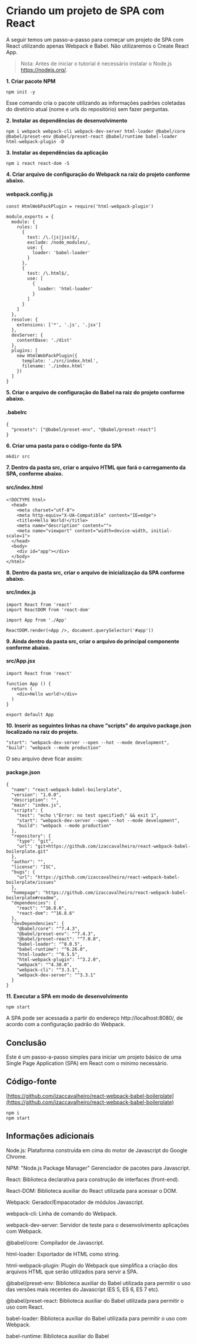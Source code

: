 # Criando um projeto de SPA com React

A seguir temos um passo-a-passo para começar um projeto de SPA com React utilizando apenas Webpack e Babel. Não utilizaremos o Create React App.

> Nota: Antes de iniciar o tutorial é necessário instalar o Node.js https://nodejs.org/.

**1. Criar pacote NPM**

    npm init -y

Esse comando cria o pacote utilizando as informações padrões coletadas do diretório atual (nome e urls do repositório) sem fazer perguntas.

**2. Instalar as dependências de desenvolvimento**

    npm i webpack webpack-cli webpack-dev-server html-loader @babel/core @babel/preset-env @babel/preset-react @babel/runtime babel-loader html-webpack-plugin -D

**3. Instalar as dependências da aplicação**

    npm i react react-dom -S

**4. Criar arquivo de configuração do Webpack na raiz do projeto conforme abaixo.**

#### webpack.config.js

    const HtmlWebPackPlugin = require('html-webpack-plugin')

    module.exports = {
      module: {
        rules: [
          {
            test: /\.(js|jsx)$/,
            exclude: /node_modules/,
            use: {
              loader: 'babel-loader'
            }
          },
          {
            test: /\.html$/,
            use: [
              {
                loader: 'html-loader'
              }
            ]
          }
        ]
      },
      resolve: {
        extensions: ['*', '.js', '.jsx']
      },
      devServer: {
        contentBase: './dist'
      },
      plugins: [
        new HtmlWebPackPlugin({
          template: './src/index.html',
          filename: './index.html'
        })
      ]
    }

**5. Criar o arquivo de configuração do Babel na raiz do projeto conforme abaixo.**

#### .babelrc

    {
      "presets": ["@babel/preset-env", "@babel/preset-react"]
    }

**6. Criar uma pasta para o código-fonte da SPA**

    mkdir src

**7. Dentro da pasta src, criar o arquivo HTML que fará o carregamento da SPA, conforme abaixo.**

#### src/index.html

    <!DOCTYPE html>
      <head>
        <meta charset="utf-8">
        <meta http-equiv="X-UA-Compatible" content="IE=edge">
        <title>Hello World!</title>
        <meta name="description" content="">
        <meta name="viewport" content="width=device-width, initial-scale=1">
      </head>
      <body>
        <div id="app"></div>
      </body>
    </html>

**8. Dentro da pasta src, criar o arquivo de inicialização da SPA conforme abaixo.**

#### src/index.js

    import React from 'react'
    import ReactDOM from 'react-dom'
    
    import App from './App'
    
    ReactDOM.render(<App />, document.querySelector('#app'))

**9. Ainda dentro da pasta src, criar o arquivo do principal componente conforme abaixo.**

#### src/App.jsx

    import React from 'react'
    
    function App () {
      return (
        <div>Hello world!</div>
      )
    }
    
    export default App

**10. Inserir as seguintes linhas na chave "scripts" do arquivo package.json localizado na raiz do projeto.**

    "start": "webpack-dev-server --open --hot --mode development",
    "build": "webpack --mode production"

O seu arquivo deve ficar assim:

#### package.json

    {
      "name": "react-webpack-babel-boilerplate",
      "version": "1.0.0",
      "description": "",
      "main": "index.js",
      "scripts": {
        "test": "echo \"Error: no test specified\" && exit 1",
        "start": "webpack-dev-server --open --hot --mode development",
        "build": "webpack --mode production"
      },
      "repository": {
        "type": "git",
        "url": "git+https://github.com/izaccavalheiro/react-webpack-babel-boilerplate.git"
      },
      "author": "",
      "license": "ISC",
      "bugs": {
        "url": "https://github.com/izaccavalheiro/react-webpack-babel-boilerplate/issues"
      },
      "homepage": "https://github.com/izaccavalheiro/react-webpack-babel-boilerplate#readme",
      "dependencies": {
        "react": "^16.8.6",
        "react-dom": "^16.8.6"
      },
      "devDependencies": {
        "@babel/core": "^7.4.3",
        "@babel/preset-env": "^7.4.3",
        "@babel/preset-react": "^7.0.0",
        "babel-loader": "^8.0.5",
        "babel-runtime": "^6.26.0",
        "html-loader": "^0.5.5",
        "html-webpack-plugin": "^3.2.0",
        "webpack": "^4.30.0",
        "webpack-cli": "^3.3.1",
        "webpack-dev-server": "^3.3.1"
      }
    }

**11. Executar a SPA em modo de desenvolvimento**

    npm start

A SPA pode ser acessada a partir do endereço http://localhost:8080/, de acordo com a configuração padrão do Webpack.

## Conclusão

Este é um passo-a-passo simples para iniciar um projeto básico de uma Single Page Application (SPA) em React com o mínimo necessário.

## Código-fonte

[https://github.com/izaccavalheiro/react-webpack-babel-boilerplate](https://github.com/izaccavalheiro/react-webpack-babel-boilerplate)

    npm i
    npm start

## Informações adicionais

Node.js: Plataforma construída em cima do motor de Javascript do Google Chrome.

NPM: "Node.js Package Manager" Gerenciador de pacotes para Javascript.

React: Biblioteca declarativa para construção de interfaces (front-end).

React-DOM: Biblioteca auxiliar do React utilizada para acessar o DOM.

Webpack: Gerador/Empacotador de módulos Javascript.

webpack-cli: Linha de comando do Webpack.

webpack-dev-server: Servidor de teste para o desenvolvimento aplicações com Webpack.

@babel/core: Compilador de Javascript.

html-loader: Exportador de HTML como string.

html-webpack-plugin: Plugin do Webpack que simplifica a criação dos arquivos HTML que serão utilizados para servir a SPA. 

@babel/preset-env: Biblioteca auxiliar do Babel utilizada para permitir o uso das versões mais recentes do Javascript (ES 5, ES 6, ES 7 etc).

@babel/preset-react: Biblioteca auxiliar do Babel utilizada para permitir o uso com React.

babel-loader: Biblioteca auxiliar do Babel utilizada para permitir o uso com Webpack.

babel-runtime: Biblioteca auxiliar do Babel
